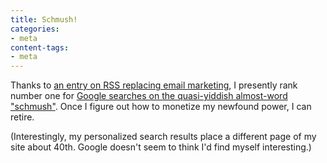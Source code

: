 ```yaml
---
title: Schmush!
categories:
- meta
content-tags:
- meta
---
```


Thanks to [an entry on RSS replacing email marketing][1], I presently rank number one for [Google searches on the quasi-yiddish almost-word "schmush"][2].  Once I figure out how to monetize my newfound power, I can retire.

(Interestingly, my personalized search results place a different page of my site about 40th.  Google doesn't seem to think I'd find myself interesting.)

   [1]: https://hans.gerwitz.com/2006/03/31/push-schmush.html
   [2]: http://www.google.com/search?q=schmush
